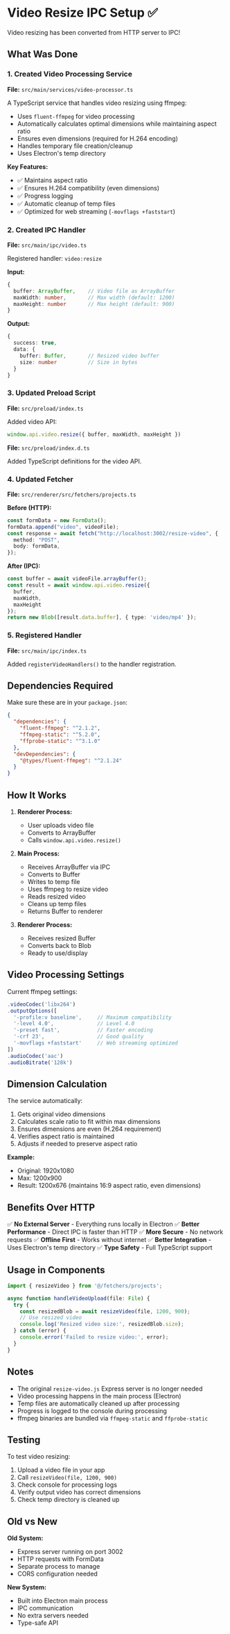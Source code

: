 # Video Resize IPC Setup ✅

Video resizing has been converted from HTTP server to IPC!

## What Was Done

### 1. Created Video Processing Service

**File:** `src/main/services/video-processor.ts`

A TypeScript service that handles video resizing using ffmpeg:
- Uses `fluent-ffmpeg` for video processing
- Automatically calculates optimal dimensions while maintaining aspect ratio
- Ensures even dimensions (required for H.264 encoding)
- Handles temporary file creation/cleanup
- Uses Electron's temp directory

**Key Features:**
- ✅ Maintains aspect ratio
- ✅ Ensures H.264 compatibility (even dimensions)
- ✅ Progress logging
- ✅ Automatic cleanup of temp files
- ✅ Optimized for web streaming (`-movflags +faststart`)

### 2. Created IPC Handler

**File:** `src/main/ipc/video.ts`

Registered handler: `video:resize`

**Input:**
```typescript
{
  buffer: ArrayBuffer,    // Video file as ArrayBuffer
  maxWidth: number,       // Max width (default: 1200)
  maxHeight: number       // Max height (default: 900)
}
```

**Output:**
```typescript
{
  success: true,
  data: {
    buffer: Buffer,       // Resized video buffer
    size: number          // Size in bytes
  }
}
```

### 3. Updated Preload Script

**File:** `src/preload/index.ts`

Added video API:
```typescript
window.api.video.resize({ buffer, maxWidth, maxHeight })
```

**File:** `src/preload/index.d.ts`

Added TypeScript definitions for the video API.

### 4. Updated Fetcher

**File:** `src/renderer/src/fetchers/projects.ts`

**Before (HTTP):**
```typescript
const formData = new FormData();
formData.append("video", videoFile);
const response = await fetch("http://localhost:3002/resize-video", {
  method: "POST",
  body: formData,
});
```

**After (IPC):**
```typescript
const buffer = await videoFile.arrayBuffer();
const result = await window.api.video.resize({
  buffer,
  maxWidth,
  maxHeight
});
return new Blob([result.data.buffer], { type: 'video/mp4' });
```

### 5. Registered Handler

**File:** `src/main/ipc/index.ts`

Added `registerVideoHandlers()` to the handler registration.

## Dependencies Required

Make sure these are in your `package.json`:

```json
{
  "dependencies": {
    "fluent-ffmpeg": "^2.1.2",
    "ffmpeg-static": "^5.2.0",
    "ffprobe-static": "^3.1.0"
  },
  "devDependencies": {
    "@types/fluent-ffmpeg": "^2.1.24"
  }
}
```

## How It Works

1. **Renderer Process:**
   - User uploads video file
   - Converts to ArrayBuffer
   - Calls `window.api.video.resize()`

2. **Main Process:**
   - Receives ArrayBuffer via IPC
   - Converts to Buffer
   - Writes to temp file
   - Uses ffmpeg to resize video
   - Reads resized video
   - Cleans up temp files
   - Returns Buffer to renderer

3. **Renderer Process:**
   - Receives resized Buffer
   - Converts back to Blob
   - Ready to use/display

## Video Processing Settings

Current ffmpeg settings:
```typescript
.videoCodec('libx264')
.outputOptions([
  '-profile:v baseline',     // Maximum compatibility
  '-level 4.0',              // Level 4.0
  '-preset fast',            // Faster encoding
  '-crf 23',                 // Good quality
  '-movflags +faststart'     // Web streaming optimized
])
.audioCodec('aac')
.audioBitrate('128k')
```

## Dimension Calculation

The service automatically:
1. Gets original video dimensions
2. Calculates scale ratio to fit within max dimensions
3. Ensures dimensions are even (H.264 requirement)
4. Verifies aspect ratio is maintained
5. Adjusts if needed to preserve aspect ratio

**Example:**
- Original: 1920x1080
- Max: 1200x900
- Result: 1200x676 (maintains 16:9 aspect ratio, even dimensions)

## Benefits Over HTTP

✅ **No External Server** - Everything runs locally in Electron
✅ **Better Performance** - Direct IPC is faster than HTTP
✅ **More Secure** - No network requests
✅ **Offline First** - Works without internet
✅ **Better Integration** - Uses Electron's temp directory
✅ **Type Safety** - Full TypeScript support

## Usage in Components

```typescript
import { resizeVideo } from '@/fetchers/projects';

async function handleVideoUpload(file: File) {
  try {
    const resizedBlob = await resizeVideo(file, 1200, 900);
    // Use resized video
    console.log('Resized video size:', resizedBlob.size);
  } catch (error) {
    console.error('Failed to resize video:', error);
  }
}
```

## Notes

- The original `resize-video.js` Express server is no longer needed
- Video processing happens in the main process (Electron)
- Temp files are automatically cleaned up after processing
- Progress is logged to the console during processing
- ffmpeg binaries are bundled via `ffmpeg-static` and `ffprobe-static`

## Testing

To test video resizing:

1. Upload a video file in your app
2. Call `resizeVideo(file, 1200, 900)`
3. Check console for processing logs
4. Verify output video has correct dimensions
5. Check temp directory is cleaned up

## Old vs New

**Old System:**
- Express server running on port 3002
- HTTP requests with FormData
- Separate process to manage
- CORS configuration needed

**New System:**
- Built into Electron main process
- IPC communication
- No extra servers needed
- Type-safe API

